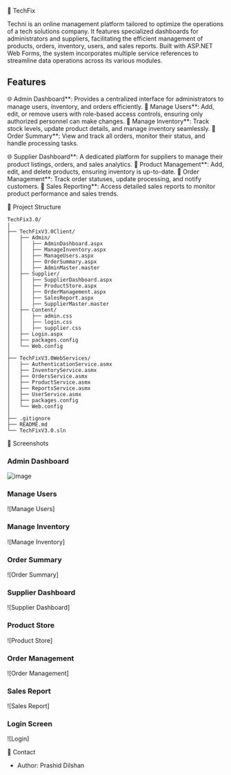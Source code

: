 🔗 TechFix

Techni is an online management platform tailored to optimize the operations of a tech solutions company. It features specialized dashboards for administrators and suppliers, facilitating the efficient management of products, orders, inventory, users, and sales reports. Built with ASP.NET Web Forms, the system incorporates multiple service references to streamline data operations across its various modules.

## Features

🌐 Admin Dashboard**: Provides a centralized interface for administrators to manage users, inventory, and orders efficiently.
    🌟 Manage Users**: Add, edit, or remove users with role-based access controls, ensuring only authorized personnel can make changes.
    🌟 Manage Inventory**: Track stock levels, update product details, and manage inventory seamlessly.
    🌟 Order Summary**: View and track all orders, monitor their status, and handle processing tasks.

🌐 Supplier Dashboard**: A dedicated platform for suppliers to manage their product listings, orders, and sales analytics.
    🌟 Product Management**: Add, edit, and delete products, ensuring inventory is up-to-date.
    🌟 Order Management**: Track order statuses, update processing, and notify customers.
    🌟 Sales Reporting**: Access detailed sales reports to monitor product performance and sales trends.

🔗 Project Structure

```plaintext
TechFix3.0/
│
├── TechFixV3.0Client/
│   ├── Admin/
│   │   ├── AdminDashboard.aspx
│   │   ├── ManageInventory.aspx
│   │   ├── ManageUsers.aspx
│   │   ├── OrderSummary.aspx
│   │   ├── AdminMaster.master
│   ├── Supplier/
│   │   ├── SupplierDashboard.aspx
│   │   ├── ProductStore.aspx
│   │   ├── OrderManagement.aspx
│   │   ├── SalesReport.aspx
│   │   ├── SupplierMaster.master
│   ├── Content/
│   │   ├── admin.css
│   │   ├── login.css
│   │   ├── supplier.css
│   ├── Login.aspx
│   ├── packages.config
│   └── Web.config
│
├── TechFixV3.0WebServices/
│   ├── AuthenticationService.asmx
│   ├── InventoryService.asmx
│   ├── OrdersService.asmx
│   ├── ProductService.asmx
│   ├── ReportsService.asmx
│   ├── UserService.asmx
│   ├── packages.config
│   └── Web.config
│
├── .gitignore
├── README.md
└── TechFixV3.0.sln
```

🔗 Screenshots

### Admin Dashboard
![image](https://github.com/user-attachments/assets/1b3d00fb-2d8e-4be0-89da-eebacd8932ad)


### Manage Users
![Manage Users]

### Manage Inventory
![Manage Inventory]

### Order Summary
![Order Summary]

### Supplier Dashboard
![Supplier Dashboard]

### Product Store
![Product Store]

### Order Management
![Order Management]

### Sales Report
![Sales Report]

### Login Screen
![Login]




🔗 Contact

- Author: Prashid Dilshan




